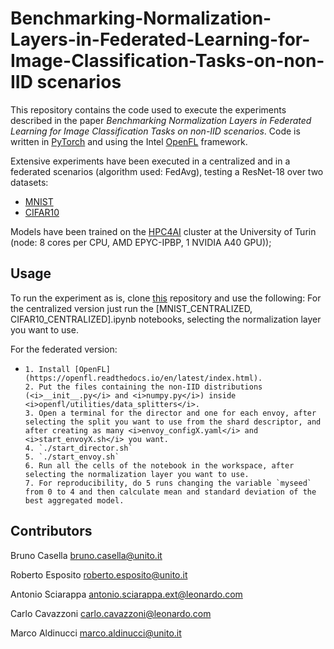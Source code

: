 # Benchmarking-Normalization-Layers-in-Federated-Learning-for-Image-Classification-Tasks-on-non-IID scenarios
This repository contains the code used to execute the experiments described in the paper <i>Benchmarking Normalization Layers in Federated Learning for Image Classification Tasks on non-IID scenarios</i>. Code is written in [PyTorch](https://pytorch.org/) and using the Intel [OpenFL](https://openfl.readthedocs.io/en/latest/index.html) framework.

Extensive experiments have been executed in a centralized and in a federated scenarios (algorithm used: FedAvg), testing a ResNet-18 over two datasets:
- [MNIST](http://yann.lecun.com/exdb/mnist/) 
- [CIFAR10](https://www.cs.toronto.edu/~kriz/cifar.html)

Models have been trained on the [HPC4AI](https://hpc4ai.unito.it/documentation/) cluster at the University of Turin (node: 8 cores per CPU, AMD EPYC-IPBP, 1 NVIDIA A40 GPU));

## Usage

To run the experiment as is, clone [this](https://github.com/CasellaJr/Benchmarking-Normalization-Layers-in-Federated-Learning-for-Image-Classification-Tasks-on-non-IID) repository and use the following:
For the centralized version just run the [MNIST_CENTRALIZED, CIFAR10_CENTRALIZED].ipynb notebooks, selecting the normalization layer you want to use.

For the federated version:
- ```
  1. Install [OpenFL](https://openfl.readthedocs.io/en/latest/index.html).
  2. Put the files containing the non-IID distributions (<i>__init__.py</i> and <i>numpy.py</i>) inside <i>openfl/utilities/data_splitters</i>.
  3. Open a terminal for the director and one for each envoy, after selecting the split you want to use from the shard descriptor, and after creating as many <i>envoy_configX.yaml</i> and <i>start_envoyX.sh</i> you want.
  4. `./start_director.sh`
  5. `./start_envoy.sh`
  6. Run all the cells of the notebook in the workspace, after selecting the normalization layer you want to use.
  7. For reproducibility, do 5 runs changing the variable `myseed` from 0 to 4 and then calculate mean and standard deviation of the best aggregated model.
  ```


## Contributors

Bruno Casella <bruno.casella@unito.it>  

Roberto Esposito <roberto.esposito@unito.it>

Antonio Sciarappa <antonio.sciarappa.ext@leonardo.com>

Carlo Cavazzoni <carlo.cavazzoni@leonardo.com>

Marco Aldinucci <marco.aldinucci@unito.it>  

